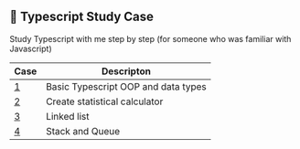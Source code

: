 ## :book: Typescript Study Case
Study Typescript with me step by step (for someone who was familiar with Javascript)

| Case  | Descripton |
|-------|--------------------|
| [1](https://github.com/PhilipPurwoko/typescript-study-case/blob/main/case01.ts) | Basic Typescript OOP and data types |
| [2](https://github.com/PhilipPurwoko/typescript-study-case/blob/main/case02.ts) | Create statistical calculator |
| [3](https://github.com/PhilipPurwoko/typescript-study-case/blob/main/case03.ts) | Linked list |
| [4](https://github.com/PhilipPurwoko/typescript-study-case/blob/main/case04.ts) | Stack and Queue |
